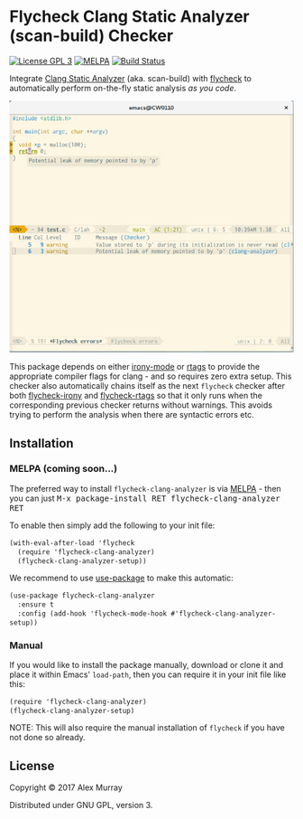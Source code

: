 # Flycheck Clang Static Analyzer (scan-build) Checker

[![License GPL 3](https://img.shields.io/badge/license-GPL_3-green.svg)](http://www.gnu.org/licenses/gpl-3.0.txt)
[![MELPA](http://melpa.org/packages/flycheck-clang-analyzer-badge.svg)](http://melpa.org/#/flycheck-clang-analyzer)
[![Build Status](https://travis-ci.org/alexmurray/flycheck-clang-analyzer.svg?branch=master)](https://travis-ci.org/alexmurray/flycheck-clang-analyzer)

Integrate [Clang Static Analyzer](https://clang-analyzer.llvm.org/)
(aka. scan-build) with [flycheck](http://www.flycheck.org) to automatically
perform on-the-fly static analysis *as you code*.

![flycheck-clang-analyzer screenshot](screenshots/flycheck-clang-analyzer.png)

This package depends on
either [irony-mode](https://github.com/Sarcasm/irony-mode/)
or [rtags](https://github.com/Andersbakken/rtags) to provide the appropriate
compiler flags for clang - and so requires zero extra setup. This checker also
automatically chains itself as the next `flycheck` checker after
both [flycheck-irony](https://github.com/Sarcasm/flycheck-irony/)
and [flycheck-rtags](https://github.com/Andersbakken/rtags) so that it only
runs when the corresponding previous checker returns without warnings. This
avoids trying to perform the analysis when there are syntactic errors etc.

## Installation

### MELPA (coming soon...)

The preferred way to install `flycheck-clang-analyzer` is via
[MELPA](http://melpa.org) - then you can just <kbd>M-x package-install RET
flycheck-clang-analyzer RET</kbd>

To enable then simply add the following to your init file:

```emacs-lisp
(with-eval-after-load 'flycheck
  (require 'flycheck-clang-analyzer)
  (flycheck-clang-analyzer-setup))
```

We recommend to use [use-package](https://github.com/jwiegley/use-package) to
make this automatic:

```emacs-lisp
(use-package flycheck-clang-analyzer
  :ensure t
  :config (add-hook 'flycheck-mode-hook #'flycheck-clang-analyzer-setup))
```

### Manual

If you would like to install the package manually, download or clone it and
place it within Emacs' `load-path`, then you can require it in your init file
like this:

```emacs-lisp
(require 'flycheck-clang-analyzer)
(flycheck-clang-analyzer-setup)
```

NOTE: This will also require the manual installation of `flycheck` if you have
not done so already.

## License

Copyright © 2017 Alex Murray

Distributed under GNU GPL, version 3.
